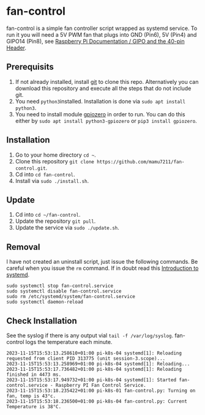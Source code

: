 # fan-control

fan-control is a simple fan controller script wrapped as systemd service. To run it you will need a 5V PWM fan that plugs into GND (Pin6), 5V (Pin4) and GIPO14 (Pin8), see [Raspberry Pi Documentation / GIPO and the 40-pin Header](https://www.raspberrypi.com/documentation/computers/raspberry-pi.html).

## Prerequisits

1. If not already installed, install [git](https://git-scm.com/book/en/v2/Getting-Started-Installing-Git) to clone this repo. Alternatively you can download this repository and execute all the steps that do not include git.
2. You need `python3`installed. Installation is done via `sudo apt install python3`.
3. You need to install module [gpiozero](https://gpiozero.readthedocs.io/en/latest/) in order to run. You can do this either by `sudo apt install python3-gpiozero` or `pip3 install gpiozero`.

## Installation

1. Go to your home directory `cd ~`.
2. Clone this repository `git clone https://github.com/mamu7211/fan-control.git`.
3. Cd into `cd fan-control`.
4. Install via `sudo ./install.sh`.

## Update

1. Cd into `cd ~/fan-control`.
2. Update the repository `git pull`.
2. Update the service via `sudo ./update.sh`.

## Removal

I have not created an uninstall script, just issue the following commands. Be careful when you issue the `rm` command. If in doubt read this [Introduction to systemd](https://access.redhat.com/documentation/en-us/red_hat_enterprise_linux/7/html/system_administrators_guide/chap-managing_services_with_systemd#sect-Managing_Services_with_systemd-Introduction).

```
sudo systemctl stop fan-control.service
sudo systemctl disable fan-control.service
sudo rm /etc/systemd/system/fan-control.service
sudo systemctl daemon-reload
``` 

## Check Installation

See the syslog if there is any output vial `tail -f /var/log/syslog`. fan-control logs the temperature each minute.

```
2023-11-15T15:53:13.258610+01:00 pi-k8s-04 systemd[1]: Reloading requested from client PID 313775 (unit session-3.scope)...
2023-11-15T15:53:13.258969+01:00 pi-k8s-04 systemd[1]: Reloading...
2023-11-15T15:53:17.736482+01:00 pi-k8s-04 systemd[1]: Reloading finished in 4473 ms.
2023-11-15T15:53:17.949732+01:00 pi-k8s-04 systemd[1]: Started fan-control.service - Raspberry PI Fan Control Service.
2023-11-15T15:53:18.235422+01:00 pi-k8s-01 fan-control.py: Turning on fan, temp is 43°c.
2023-11-15T15:53:18.236500+01:00 pi-k8s-04 fan-control.py: Current Temperature is 38°C.
```  